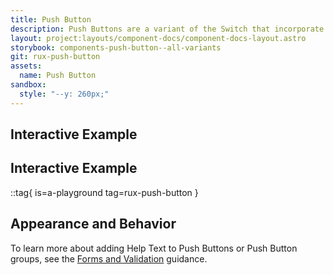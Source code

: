 ```yaml
---
title: Push Button
description: Push Buttons are a variant of the Switch that incorporate label and action into a single user interface element. Push Buttons may provide a useful interface element where screen real-estate is at a premium.
layout: project:layouts/component-docs/component-docs-layout.astro
storybook: components-push-button--all-variants
git: rux-push-button
assets:
  name: Push Button
sandbox:
  style: "--y: 260px;"
---
```

## Interactive Example

## Interactive Example

::tag{ is=a-playground tag=rux-push-button }

## Appearance and Behavior

To learn more about adding Help Text to Push Buttons or Push Button groups, see the [Forms and Validation](/patterns/forms-and-validation) guidance.
